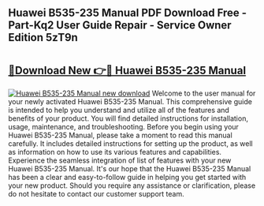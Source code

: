 ## Huawei B535-235 Manual PDF Download Free - Part-Kq2 User Guide Repair - Service Owner Edition 5zT9n

# <h2><a href="http://cf19086.oget.top/?id=Huawei+B535-235+Manual">🔗Download New 👉🔴 Huawei B535-235 Manual</a></h2>

[![Huawei B535-235 Manual new download](https://i.imgur.com/5g1atiW.png)](http://cf19086.oget.top/?id=Huawei+B535-235+Manual)
Welcome to the user manual for your newly activated Huawei B535-235 Manual. This comprehensive guide is intended to help you understand and utilize all of the features and benefits of your product. You will find detailed instructions for installation, usage, maintenance, and troubleshooting. Before you begin using your Huawei B535-235 Manual, please take a moment to read this manual carefully. It includes detailed instructions for setting up the product, as well as information on how to use its various features and capabilities. Experience the seamless integration of list of features with your new Huawei B535-235 Manual. It's our hope that the Huawei B535-235 Manual has been a clear and easy-to-follow guide in helping you get started with your new product. Should you require any assistance or clarification, please do not hesitate to contact our customer support team.
